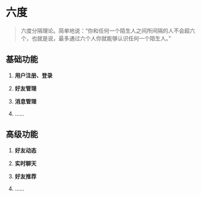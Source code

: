 # 六度

> 六度分隔理论。简单地说：“你和任何一个陌生人之间所间隔的人不会超六个，也就是说，最多通过六个人你就能够认识任何一个陌生人。”

## 基础功能

1. **用户注册、登录**

2. **好友管理**

3. **消息管理**

4. ......

## 高级功能

1. **好友动态**

2. **实时聊天**

3. **好友推荐**

4. ......
